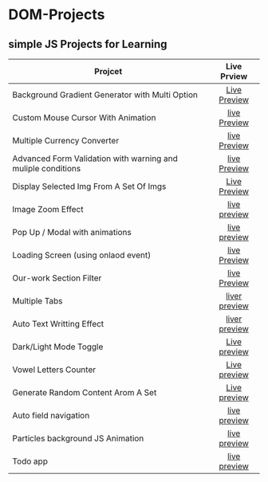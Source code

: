 # DOM-Projects

## simple JS Projects for Learning

|  Projcet |  Live Prview |
|---|:-:|
| Background Gradient Generator with Multi Option  | [Live Preview](https://mohamed-ayman01.github.io/DOM-Projects/BG%20Generator/)  |
| Custom Mouse Cursor With Animation | [live Preview](https://mohamed-ayman01.github.io/DOM-Projects/Custom%20Cursor) |
| Multiple Currency Converter | [live Preview](https://mohamed-ayman01.github.io/DOM-Projects/Multi%20Currency%20Converter/) |
| Advanced Form Validation with warning and muliple conditions | [live Preview](https://mohamed-ayman01.github.io/DOM-Projects/form%20validation%20with%20messages/) |
| Display Selected Img From A Set Of Imgs | [Live Preview](https://mohamed-ayman01.github.io/DOM-Projects/Display%20selected%20img/) |
| Image Zoom Effect | [live preview](https://mohamed-ayman01.github.io/DOM-Projects/image%20zoom%20effect/) |
| Pop Up / Modal with animations | [live preview](https://mohamed-ayman01.github.io/DOM-Projects/pop%20up%20-%20modal/) |
| Loading Screen (using onlaod event) | [live Preview](https://mohamed-ayman01.github.io/DOM-Projects/Loading%20Screen%20(onload%20event)/) |
| Our-work Section Filter | [live Preview](https://mohamed-ayman01.github.io/DOM-Projects/Our-work%20sect%20with-filter/) |
| Multiple Tabs | [liver preview](https://mohamed-ayman01.github.io/DOM-Projects/Tabs/) |
| Auto Text Writting Effect | [liver preview](https://mohamed-ayman01.github.io/DOM-Projects/Auto%20text%20write%20animation/) |
| Dark/Light Mode Toggle | [Live preview](https://mohamed-ayman01.github.io/DOM-Projects/Dark-light%20Mode/) |
| Vowel Letters Counter | [Live preview](https://mohamed-ayman01.github.io/DOM-Projects/vowel%20letter%20counter/) |
| Generate Random Content Arom A Set | [Live preview](https://mohamed-ayman01.github.io/DOM-Projects/Generate%20random%20content/) |
| Auto field navigation | [live preview](https://mohamed-ayman01.github.io/DOM-Projects/navigate%20fields%20using%20event%20simualtion/) |
| Particles background JS Animation | [live preview](https://mohamed-ayman01.github.io/DOM-Projects/Background%20Particle%20animation%20Using%20JS/) |
| Todo app | [live preview](https://mohamed-ayman01.github.io/DOM-Projects/Todo%20app%20Challenge/) |
